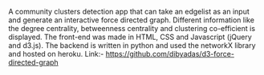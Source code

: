 A community clusters detection app that can take an edgelist as an input and generate an interactive force directed graph.
Different information like the degree centrality, betweenness centrality and clustering co-efficient is displayed.
The front-end was made in HTML, CSS and Javascript (jQuery and d3.js). 
The backend is written in python and used the networkX library and hosted on heroku.
 Link:- https://github.com/dibyadas/d3-force-directed-graph

